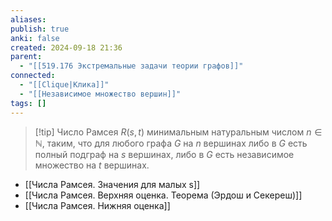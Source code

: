 ```yaml
---
aliases: 
publish: true
anki: false
created: 2024-09-18 21:36
parent:
  - "[[519.176 Экстремальные задачи теории графов]]"
connected:
  - "[[Clique|Клика]]"
  - "[[Независимое множество вершин]]"
tags: []
---
```


> [!tip] Число Рамсея $R(s,t)$
минимальным натуральным числом $n\in \mathbb{N}$, таким, что для любого графа $G$ на $n$ вершинах либо в $G$ есть полный подграф на $s$ вершинах, либо в $G$ есть независимое множество на $t$ вершинах.

- [[Числа Рамсея. Значения для малых s]]
- [[Числа Рамсея. Верхняя оценка. Теорема (Эрдош и Секереш)]]
- [[Числа Рамсея. Нижняя оценка]]